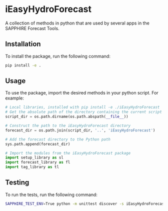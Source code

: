# iEasyHydroForecast
A collection of methods in python that are used by several apps in the SAPPHIRE Forecast Tools.

## Installation
To install the package, run the following command:
```bash
pip install -e .
```

## Usage
To use the package, import the desired methods in your python script. For example:
```python
# Local libraries, installed with pip install -e ./iEasyHydroForecast
# Get the absolute path of the directory containing the current script
script_dir = os.path.dirname(os.path.abspath(__file__))

# Construct the path to the iEasyHydroForecast directory
forecast_dir = os.path.join(script_dir, '..', 'iEasyHydroForecast')

# Add the forecast directory to the Python path
sys.path.append(forecast_dir)

# Import the modules from the iEasyHydroForecast package
import setup_library as sl
import forecast_library as fl
import tag_library as tl
```

## Testing
To run the tests, run the following command:
```bash
SAPPHIRE_TEST_ENV=True python -m unittest discover -s iEasyHydroForecast/tests -p 'test_*.py'
```



